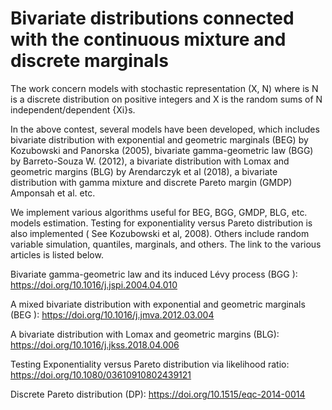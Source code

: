 # Bivariate distributions connected with the continuous mixture and discrete  marginals
The work concern models with stochastic representation (X, N) where is N is a discrete distribution on positive integers and X is the random sums of N independent/dependent {Xi}s.  

In the above contest, several models have been developed, which includes bivariate distribution with exponential and geometric marginals (BEG) by Kozubowski and Panorska (2005), bivariate gamma-geometric law (BGG) by Barreto-Souza W. (2012), a bivariate distribution with Lomax and geometric margins (BLG) by Arendarczyk et al (2018), a bivariate distribution with gamma mixture and discrete Pareto margin (GMDP) Amponsah et al.  etc.

We implement various algorithms useful for BEG, BGG, GMDP, BLG, etc.  models estimation. Testing for exponentiality versus Pareto distribution is also implemented ( See Kozubowski et al, 2008). Others include random variable simulation, quantiles, marginals, and others. The link to the various articles is listed below.

Bivariate gamma-geometric law and its induced Lévy process (BGG ): https://doi.org/10.1016/j.jspi.2004.04.010

A mixed bivariate distribution with exponential and geometric marginals (BEG ): https://doi.org/10.1016/j.jmva.2012.03.004

A bivariate distribution with Lomax and geometric margins (BLG): https://doi.org/10.1016/j.jkss.2018.04.006

Testing Exponentiality versus Pareto distribution via likelihood ratio: https://doi.org/10.1080/03610910802439121 

Discrete Pareto distribution (DP):  https://doi.org/10.1515/eqc-2014-0014
